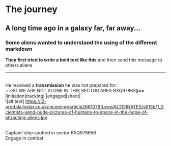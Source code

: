 # The journey

## A long time ago in a galaxy far, far away... </br>
### Some aliens wanted to understand the using of the different markdown</br>
**They first tried to write a bold text like this** and then send this message to others aliens</br>
 
--------------------------------------------------------------------------------------------------------
<!-- abel -->
<br/> He received a __transmission__ he was not prepared for:
<br/> ==SO WE ARE NOT ALONE IN THIS SECTOR AREA BXQ97863§==
<br/>|initiation|tracking|
|engaged|shoot|
<br/> ![alt text] https://i2-prod.dailystar.co.uk/incoming/article26610793.ece/ALTERNATES/s615b/1_Scientists-send-nude-pictures-of-humans-to-space-in-the-hope-of-attracting-aliens.jpg 

<!-- Julien --> 
<br/> Captain! ship spotted in sector BXQ978656 
<br/> Engage in combat 
